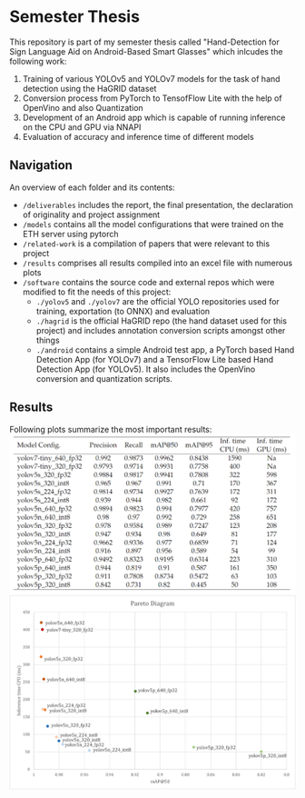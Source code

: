 # Semester Thesis

This repository is part of my semester thesis called "Hand-Detection for Sign Language Aid on Android-Based Smart Glasses" which inlcudes the following work: 
1. Training of various YOLOv5 and YOLOv7 models for the task of hand detection using the HaGRID dataset
2. Conversion process from PyTorch to TensofFlow Lite with the help of OpenVino and also Quantization
3. Development of an Android app which is capable of running inference on the CPU and GPU via NNAPI
4. Evaluation of accuracy and inference time of different models

## Navigation

An overview of each folder and its contents:
- ```/deliverables``` includes the report, the final presentation, the declaration of originality and project assignment
- ```/models``` contains all the model configurations that were trained on the ETH server using pytorch
- ```/related-work``` is a compilation of papers that were relevant to this project
- ```/results``` comprises all results compiled into an excel file with numerous plots
- ```/software``` contains the source code and external repos which were modified to fit the needs of this project:
    - ```./yolov5``` and ```./yolov7``` are the official YOLO repositories used for training, exportation (to ONNX) and evaluation
    - ```./hagrid``` is the official HaGRID repo (the hand dataset used for this project) and includes annotation conversion scripts amongst other things
    - ```./android``` contains a simple Android test app, a PyTorch based Hand Detection App (for YOLOv7) and a TensorFlow Lite based Hand Detection App (for YOLOv5). It also includes the OpenVino conversion and quantization scripts.

## Results

Following plots summarize the most important results: 
![Alt Text](report/images/results_table.png)
![Alt Text](report/images/results_pareto.png)
